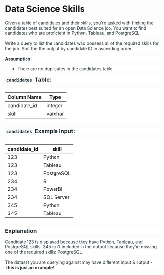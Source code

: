 # Data Science Skills


<html>
<body>
<!--StartFragment--><p style="border-width: 0px; border-style: solid; box-sizing: border-box; border-color: var(--chakra-colors-gray-200); overflow-wrap: break-word; margin: 0px 0px 16px; color: rgb(38, 50, 56); font-family: -apple-system, BlinkMacSystemFont, &quot;Segoe UI&quot;, Helvetica, Arial, sans-serif, &quot;Apple Color Emoji&quot;, &quot;Segoe UI Emoji&quot;, &quot;Segoe UI Symbol&quot;; font-size: 14px; font-style: normal; font-variant-ligatures: normal; font-variant-caps: normal; font-weight: 400; letter-spacing: normal; orphans: 2; text-align: start; text-indent: 0px; text-transform: none; white-space: normal; widows: 2; word-spacing: 0px; -webkit-text-stroke-width: 0px; background-color: rgb(255, 255, 255); text-decoration-thickness: initial; text-decoration-style: initial; text-decoration-color: initial;">Given a table of candidates and their skills, you're tasked with finding the candidates best suited for an open Data Science job. You want to find candidates who are proficient in Python, Tableau, and PostgreSQL.</p><p style="border-width: 0px; border-style: solid; box-sizing: border-box; border-color: var(--chakra-colors-gray-200); overflow-wrap: break-word; margin: 0px 0px 16px; color: rgb(38, 50, 56); font-family: -apple-system, BlinkMacSystemFont, &quot;Segoe UI&quot;, Helvetica, Arial, sans-serif, &quot;Apple Color Emoji&quot;, &quot;Segoe UI Emoji&quot;, &quot;Segoe UI Symbol&quot;; font-size: 14px; font-style: normal; font-variant-ligatures: normal; font-variant-caps: normal; font-weight: 400; letter-spacing: normal; orphans: 2; text-align: start; text-indent: 0px; text-transform: none; white-space: normal; widows: 2; word-spacing: 0px; -webkit-text-stroke-width: 0px; background-color: rgb(255, 255, 255); text-decoration-thickness: initial; text-decoration-style: initial; text-decoration-color: initial;">Write a query to list the candidates who possess all of the required skills for the job. Sort the the output by candidate ID in ascending order.</p><p style="border-width: 0px; border-style: solid; box-sizing: border-box; border-color: var(--chakra-colors-gray-200); overflow-wrap: break-word; margin: 0px 0px 16px; color: rgb(38, 50, 56); font-family: -apple-system, BlinkMacSystemFont, &quot;Segoe UI&quot;, Helvetica, Arial, sans-serif, &quot;Apple Color Emoji&quot;, &quot;Segoe UI Emoji&quot;, &quot;Segoe UI Symbol&quot;; font-size: 14px; font-style: normal; font-variant-ligatures: normal; font-variant-caps: normal; font-weight: 400; letter-spacing: normal; orphans: 2; text-align: start; text-indent: 0px; text-transform: none; white-space: normal; widows: 2; word-spacing: 0px; -webkit-text-stroke-width: 0px; background-color: rgb(255, 255, 255); text-decoration-thickness: initial; text-decoration-style: initial; text-decoration-color: initial;"><strong style="border-width: 0px; border-style: solid; box-sizing: border-box; border-color: var(--chakra-colors-gray-200); overflow-wrap: break-word; font-weight: bold; color: rgb(38, 50, 56);">Assumption:</strong></p><ul style="border-width: 0px; border-style: solid; box-sizing: border-box; border-color: var(--chakra-colors-gray-200); overflow-wrap: break-word; margin: 0px 0px 10px; padding: 0px 0px 0px 40px; color: rgb(38, 50, 56); font-family: -apple-system, BlinkMacSystemFont, &quot;Segoe UI&quot;, Helvetica, Arial, sans-serif, &quot;Apple Color Emoji&quot;, &quot;Segoe UI Emoji&quot;, &quot;Segoe UI Symbol&quot;; font-size: 14px; font-style: normal; font-variant-ligatures: normal; font-variant-caps: normal; font-weight: 400; letter-spacing: normal; orphans: 2; text-align: start; text-indent: 0px; text-transform: none; white-space: normal; widows: 2; word-spacing: 0px; -webkit-text-stroke-width: 0px; background-color: rgb(255, 255, 255); text-decoration-thickness: initial; text-decoration-style: initial; text-decoration-color: initial;"><li style="border-width: 0px; border-style: solid; box-sizing: border-box; border-color: var(--chakra-colors-gray-200); overflow-wrap: break-word; color: rgb(38, 50, 56);">There are no duplicates in the candidates table.</li></ul><h3 style="border-width: 0px; border-style: solid; box-sizing: border-box; border-color: var(--chakra-colors-gray-200); overflow-wrap: break-word; margin: 16px 0px; font-size: 18px; font-weight: 700; color: rgb(38, 50, 56); display: block; font-family: -apple-system, BlinkMacSystemFont, &quot;Segoe UI&quot;, Helvetica, Arial, sans-serif, &quot;Apple Color Emoji&quot;, &quot;Segoe UI Emoji&quot;, &quot;Segoe UI Symbol&quot;; font-style: normal; font-variant-ligatures: normal; font-variant-caps: normal; letter-spacing: normal; orphans: 2; text-align: start; text-indent: 0px; text-transform: none; white-space: normal; widows: 2; word-spacing: 0px; -webkit-text-stroke-width: 0px; background-color: rgb(255, 255, 255); text-decoration-thickness: initial; text-decoration-style: initial; text-decoration-color: initial;"><code style="border-width: 0px; border-style: solid; box-sizing: border-box; border-color: var(--chakra-colors-gray-200); overflow-wrap: break-word; font-family: SFMono-Regular, Menlo, Monaco, Consolas, monospace; font-size: 14px; color: rgb(38, 50, 56); background: rgb(247, 249, 250); border-radius: 3px; padding: 2px 4px;">candidates</code><span> </span>Table:</h3><div style="border-width: 0px; border-style: solid; box-sizing: border-box; border-color: var(--chakra-colors-gray-200); overflow-wrap: break-word; color: rgb(38, 50, 56); font-family: -apple-system, BlinkMacSystemFont, &quot;Segoe UI&quot;, Helvetica, Arial, sans-serif, &quot;Apple Color Emoji&quot;, &quot;Segoe UI Emoji&quot;, &quot;Segoe UI Symbol&quot;; font-size: 14px; font-style: normal; font-variant-ligatures: normal; font-variant-caps: normal; font-weight: 400; letter-spacing: normal; orphans: 2; text-align: start; text-indent: 0px; text-transform: none; white-space: normal; widows: 2; word-spacing: 0px; -webkit-text-stroke-width: 0px; background-color: rgb(255, 255, 255); text-decoration-thickness: initial; text-decoration-style: initial; text-decoration-color: initial; overflow-x: auto; margin-bottom: 10px;">

Column Name | Type
-- | --
candidate_id | integer
skill | varchar

</div><!--EndFragment-->
</body>
</html>
<html>
<body>
<!--StartFragment--><h3 style="border-width: 0px; border-style: solid; box-sizing: border-box; border-color: var(--chakra-colors-gray-200); overflow-wrap: break-word; margin: 16px 0px; font-size: 18px; font-weight: 700; color: rgb(38, 50, 56); display: block; font-family: -apple-system, BlinkMacSystemFont, &quot;Segoe UI&quot;, Helvetica, Arial, sans-serif, &quot;Apple Color Emoji&quot;, &quot;Segoe UI Emoji&quot;, &quot;Segoe UI Symbol&quot;; font-style: normal; font-variant-ligatures: normal; font-variant-caps: normal; letter-spacing: normal; orphans: 2; text-align: start; text-indent: 0px; text-transform: none; white-space: normal; widows: 2; word-spacing: 0px; -webkit-text-stroke-width: 0px; background-color: rgb(255, 255, 255); text-decoration-thickness: initial; text-decoration-style: initial; text-decoration-color: initial;"><code style="border-width: 0px; border-style: solid; box-sizing: border-box; border-color: var(--chakra-colors-gray-200); overflow-wrap: break-word; font-family: SFMono-Regular, Menlo, Monaco, Consolas, monospace; font-size: 14px; color: rgb(38, 50, 56); background: rgb(247, 249, 250); border-radius: 3px; padding: 2px 4px;">candidates</code><span> </span>Example Input:</h3><div style="border-width: 0px; border-style: solid; box-sizing: border-box; border-color: var(--chakra-colors-gray-200); overflow-wrap: break-word; color: rgb(38, 50, 56); font-family: -apple-system, BlinkMacSystemFont, &quot;Segoe UI&quot;, Helvetica, Arial, sans-serif, &quot;Apple Color Emoji&quot;, &quot;Segoe UI Emoji&quot;, &quot;Segoe UI Symbol&quot;; font-size: 14px; font-style: normal; font-variant-ligatures: normal; font-variant-caps: normal; font-weight: 400; letter-spacing: normal; orphans: 2; text-align: start; text-indent: 0px; text-transform: none; white-space: normal; widows: 2; word-spacing: 0px; -webkit-text-stroke-width: 0px; background-color: rgb(255, 255, 255); text-decoration-thickness: initial; text-decoration-style: initial; text-decoration-color: initial; overflow-x: auto; margin-bottom: 10px;">

candidate_id | skill
-- | --
123 | Python
123 | Tableau
123 | PostgreSQL
234 | R
234 | PowerBI
234 | SQL Server
345 | Python
345 | Tableau

</div><h3 style="border-width: 0px; border-style: solid; box-sizing: border-box; border-color: var(--chakra-colors-gray-200); overflow-wrap: break-word; margin: 16px 0px; font-size: 18px; font-weight: 700; color: rgb(38, 50, 56); display: block; font-family: -apple-system, BlinkMacSystemFont, &quot;Segoe UI&quot;, Helvetica, Arial, sans-serif, &quot;Apple Color Emoji&quot;, &quot;Segoe UI Emoji&quot;, &quot;Segoe UI Symbol&quot;; font-style: normal; font-variant-ligatures: normal; font-variant-caps: normal; letter-spacing: normal; orphans: 2; text-align: start; text-indent: 0px; text-transform: none; white-space: normal; widows: 2; word-spacing: 0px; -webkit-text-stroke-width: 0px; background-color: rgb(255, 255, 255); text-decoration-thickness: initial; text-decoration-style: initial; text-decoration-color: initial;">Explanation</h3><p style="border-width: 0px; border-style: solid; box-sizing: border-box; border-color: var(--chakra-colors-gray-200); overflow-wrap: break-word; margin: 0px 0px 16px; color: rgb(38, 50, 56); font-family: -apple-system, BlinkMacSystemFont, &quot;Segoe UI&quot;, Helvetica, Arial, sans-serif, &quot;Apple Color Emoji&quot;, &quot;Segoe UI Emoji&quot;, &quot;Segoe UI Symbol&quot;; font-size: 14px; font-style: normal; font-variant-ligatures: normal; font-variant-caps: normal; font-weight: 400; letter-spacing: normal; orphans: 2; text-align: start; text-indent: 0px; text-transform: none; white-space: normal; widows: 2; word-spacing: 0px; -webkit-text-stroke-width: 0px; background-color: rgb(255, 255, 255); text-decoration-thickness: initial; text-decoration-style: initial; text-decoration-color: initial;">Candidate 123 is displayed because they have Python, Tableau, and PostgreSQL skills. 345 isn't included in the output because they're missing one of the required skills: PostgreSQL.</p><p style="border-width: 0px; border-style: solid; box-sizing: border-box; border-color: var(--chakra-colors-gray-200); overflow-wrap: break-word; margin: 0px 0px 16px; color: rgb(38, 50, 56); font-family: -apple-system, BlinkMacSystemFont, &quot;Segoe UI&quot;, Helvetica, Arial, sans-serif, &quot;Apple Color Emoji&quot;, &quot;Segoe UI Emoji&quot;, &quot;Segoe UI Symbol&quot;; font-size: 14px; font-style: normal; font-variant-ligatures: normal; font-variant-caps: normal; font-weight: 400; letter-spacing: normal; orphans: 2; text-align: start; text-indent: 0px; text-transform: none; white-space: normal; widows: 2; word-spacing: 0px; -webkit-text-stroke-width: 0px; background-color: rgb(255, 255, 255); text-decoration-thickness: initial; text-decoration-style: initial; text-decoration-color: initial;">The dataset you are querying against may have different input &amp; output -<span> </span><strong style="border-width: 0px; border-style: solid; box-sizing: border-box; border-color: var(--chakra-colors-gray-200); overflow-wrap: break-word; font-weight: bold; color: rgb(38, 50, 56);">this is just an example</strong>!</p><!--EndFragment-->
</body>
</html>
